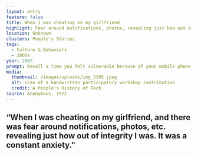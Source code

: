 ```yaml
---
layout: entry
feature: false
title: When I was cheating on my girlfriend
highlight: Fear around notifications, photos, revealing just how out of integrity I was
location: Unknown
clusters: People's Stories
tags:
  - Culture & Behaviors
  - 2000s
year: 2002
prompt: Recall a time you felt vulnerable because of your mobile phone.
media:
  thumbnail: /images/uploads/img_5195.jpeg
  alt: Scan of a handwritten participatory workshop contribution
  credit: A People's History of Tech
source: Anonymous, 1972
---
```

## “When I was cheating on my girlfriend, and there was fear around notifications, photos, etc. revealing just how out of integrity I was. It was a constant anxiety."
